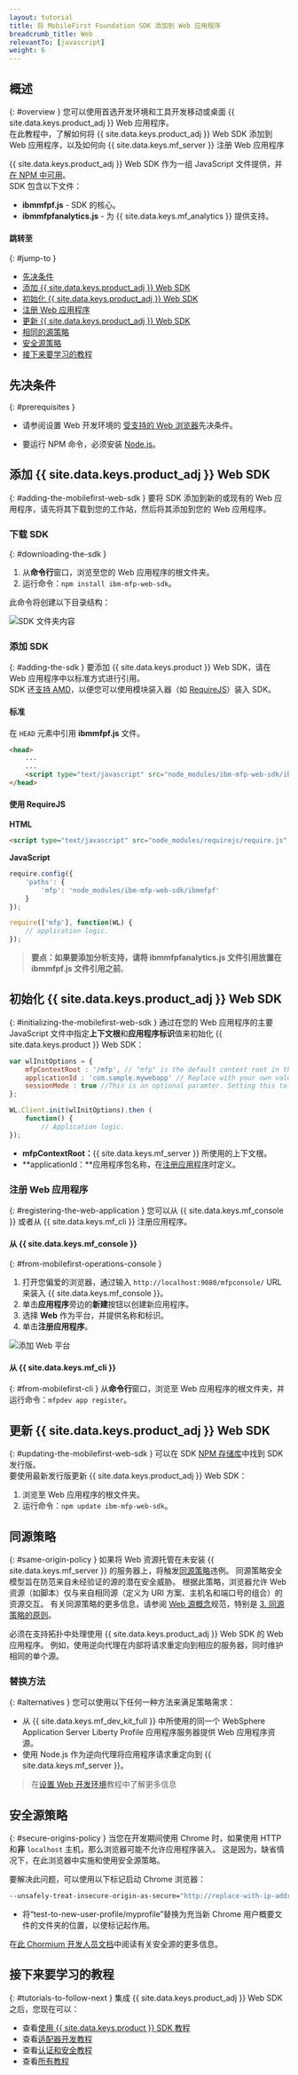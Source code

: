 ```yaml
---
layout: tutorial
title: 将 MobileFirst Foundation SDK 添加到 Web 应用程序
breadcrumb_title: Web
relevantTo: [javascript]
weight: 6
---
```

<!-- NLS_CHARSET=UTF-8 -->
## 概述
{: #overview }
您可以使用首选开发环境和工具开发移动或桌面 {{ site.data.keys.product_adj }} Web 应用程序。  
在此教程中，了解如何将 {{ site.data.keys.product_adj }} Web SDK 添加到 Web 应用程序，以及如何向 {{ site.data.keys.mf_server }} 注册 Web 应用程序

{{ site.data.keys.product_adj }} Web SDK 作为一组 JavaScript 文件提供，并[在 NPM 中可用](https://www.npmjs.com/package/ibm-mfp-web-sdk)。  
SDK 包含以下文件：

- **ibmmfpf.js** - SDK 的核心。
- **ibmmfpfanalytics.js** - 为 {{ site.data.keys.mf_analytics }} 提供支持。

#### 跳转至
{: #jump-to }
- [先决条件](#prerequisites)
- [添加 {{ site.data.keys.product_adj }} Web SDK](#adding-the-mobilefirst-web-sdk)
- [初始化 {{ site.data.keys.product_adj }} Web SDK](#initializing-the-mobilefirst-web-sdk)
- [注册 Web 应用程序](#registering-the-web-application)
- [更新 {{ site.data.keys.product_adj }} Web SDK](#updating-the-mobilefirst-web-sdk)
- [相同的源策略](#same-origin-policy)
- [安全源策略](#secure-origins-policy)
- [接下来要学习的教程](#tutorials-to-follow-next)

## 先决条件
{: #prerequisites }
-   请参阅设置 Web 开发环境的 [受支持的 Web 浏览器](../../../installation-configuration/development/web/#web-app-supported-browsers)先决条件。

-   要运行 NPM 命令，必须安装 [Node.js](https://nodejs.org)。

## 添加 {{ site.data.keys.product_adj }} Web SDK
{: #adding-the-mobilefirst-web-sdk }
要将 SDK 添加到新的或现有的 Web 应用程序，请先将其下载到您的工作站，然后将其添加到您的 Web 应用程序。

### 下载 SDK
{: #downloading-the-sdk }
1. 从**命令行**窗口，浏览至您的 Web 应用程序的根文件夹。
2. 运行命令：`npm install ibm-mfp-web-sdk`。

此命令将创建以下目录结构：

![SDK 文件夹内容](sdk-folder.png)

### 添加 SDK
{: #adding-the-sdk }
要添加 {{ site.data.keys.product }} Web SDK，请在 Web 应用程序中以标准方式进行引用。  
SDK 还[支持 AMD](https://en.wikipedia.org/wiki/Asynchronous_module_definition)，以便您可以使用模块装入器（如 [RequireJS](http://requirejs.org/)）装入 SDK。

#### 标准
在 `HEAD` 元素中引用 **ibmmfpf.js** 文件。  

```html
<head>
    ...
    ...
    <script type="text/javascript" src="node_modules/ibm-mfp-web-sdk/ibmmfpf.js"></script>
</head>
```

#### 使用 RequireJS

**HTML**  

```html
<script type="text/javascript" src="node_modules/requirejs/require.js" data-main="index"></script>
```

**JavaScript**

```javascript
require.config({
	'paths': {
		'mfp': 'node_modules/ibm-mfp-web-sdk/ibmmfpf'
	}
});

require(['mfp'], function(WL) {
    // application logic.
});
```

> <span class="glyphicon glyphicon-exclamation-sign" aria-hidden="true"></span> **要点：**如果要添加分析支持，请将 **ibmmfpfanalytics.js** 文件引用放置在 **ibmmfpf.js** 文件引用**之前**。

## 初始化 {{ site.data.keys.product_adj }} Web SDK
{: #initializing-the-mobilefirst-web-sdk }
通过在您的 Web 应用程序的主要 JavaScript 文件中指定**上下文根**和**应用程序标识**值来初始化 {{ site.data.keys.product }} Web SDK：

```javascript
var wlInitOptions = {
    mfpContextRoot : '/mfp', // "mfp" is the default context root in the {{ site.data.keys.product }}
    applicationId : 'com.sample.mywebapp' // Replace with your own value.
    sessionMode : true //This is an optional paramter. Setting this to true ensures that MFP related data is stored in the session rather than in the local storage. If this option is set to false or not set at all, default is local storage.
};

WL.Client.init(wlInitOptions).then (
    function() {
        // Application logic.
});
```

- **mfpContextRoot：**{{ site.data.keys.mf_server }} 所使用的上下文根。
- **applicationId：**应用程序包名称，在[注册应用程序](#registering-the-web-application)时定义。

### 注册 Web 应用程序
{: #registering-the-web-application }
您可以从 {{ site.data.keys.mf_console }} 或者从 {{ site.data.keys.mf_cli }} 注册应用程序。

#### 从 {{ site.data.keys.mf_console }}
{: #from-mobilefirst-operations-console }
1. 打开您偏爱的浏览器，通过输入 `http://localhost:9080/mfpconsole/` URL 来装入 {{ site.data.keys.mf_console }}。
2. 单击**应用程序**旁边的**新建**按钮以创建新应用程序。
3. 选择 **Web** 作为平台，并提供名称和标识。
4. 单击**注册应用程序**。

![添加 Web 平台](add-web-platform.png)

#### 从 {{ site.data.keys.mf_cli }}
{: #from-mobilefirst-cli }
从**命令行**窗口，浏览至 Web 应用程序的根文件夹，并运行命令：`mfpdev app register`。

## 更新 {{ site.data.keys.product_adj }} Web SDK
{: #updating-the-mobilefirst-web-sdk }
可以在 SDK [NPM 存储库](https://www.npmjs.com/package/ibm-mfp-web-sdk)中找到 SDK 发行版。  
要使用最新发行版更新 {{ site.data.keys.product_adj }} Web SDK：

1. 浏览至 Web 应用程序的根文件夹。
2. 运行命令：`npm update ibm-mfp-web-sdk`。

## 同源策略
{: #same-origin-policy }
如果将 Web 资源托管在未安装 {{ site.data.keys.mf_server }} 的服务器上，将触发[同源策略](https://developer.mozilla.org/en-US/docs/Web/Security/Same-origin_policy)违例。 同源策略安全模型旨在防范来自未经验证的源的潜在安全威胁。 根据此策略，浏览器允许 Web 资源（如脚本）仅与来自相同源（定义为 URI 方案、主机名和端口号的组合）的资源交互。 有关同源策略的更多信息，请参阅 [Web 源概念](https://tools.ietf.org/html/rfc6454)规范，特别是 [3. 同源策略的原则](https://tools.ietf.org/html/rfc6454#section-3)。

必须在支持拓扑中处理使用 {{ site.data.keys.product_adj }} Web SDK 的 Web 应用程序。 例如，使用逆向代理在内部将请求重定向到相应的服务器，同时维护相同的单个源。

### 替换方法
{: #alternatives }
您可以使用以下任何一种方法来满足策略需求：

- 从 {{ site.data.keys.mf_dev_kit_full }} 中所使用的同一个 WebSphere Application Server Liberty Profile 应用程序服务器提供 Web 应用程序资源。
- 使用 Node.js 作为逆向代理将应用程序请求重定向到 {{ site.data.keys.mf_server }}。

> 在[设置 Web 开发环境](../../../installation-configuration/development/web)教程中了解更多信息

## 安全源策略
{: #secure-origins-policy }
当您在开发期间使用 Chrome 时，如果使用 HTTP 和**非** `localhost` 主机，那么浏览器可能不允许应用程序装入。 这是因为，缺省情况下，在此浏览器中实施和使用安全源策略。

要解决此问题，可以使用以下标记启动 Chrome 浏览器：

```bash
--unsafely-treat-insecure-origin-as-secure="http://replace-with-ip-address-or-host:port-number" --user-data-dir=/test-to-new-user-profile/myprofile
```

- 将“test-to-new-user-profile/myprofile”替换为充当新 Chrome 用户概要文件的文件夹的位置，以使标记起作用。

在[此 Chormium 开发人员文档](https://www.chromium.org/Home/chromium-security/prefer-secure-origins-for-powerful-new-features)中阅读有关安全源的更多信息。

## 接下来要学习的教程
{: #tutorials-to-follow-next }
集成 {{ site.data.keys.product_adj }} Web SDK 之后，您现在可以：

- 查看[使用 {{ site.data.keys.product }} SDK 教程](../)
- 查看[适配器开发教程](../../../adapters/)
- 查看[认证和安全教程](../../../authentication-and-security/)
- 查看[所有教程](../../../all-tutorials)
